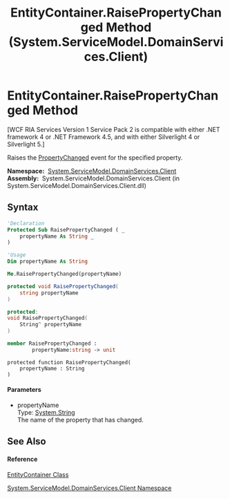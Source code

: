 ﻿---
title: EntityContainer.RaisePropertyChanged Method  (System.ServiceModel.DomainServices.Client)
TOCTitle: RaisePropertyChanged Method
ms:assetid: M:System.ServiceModel.DomainServices.Client.EntityContainer.RaisePropertyChanged(System.String)
ms:mtpsurl: https://msdn.microsoft.com/en-us/library/system.servicemodel.domainservices.client.entitycontainer.raisepropertychanged(v=VS.91)
ms:contentKeyID: 28754888
ms.date: 01/27/2012
mtps_version: v=VS.91
f1_keywords:
- System.ServiceModel.DomainServices.Client.EntityContainer.RaisePropertyChanged
dev_langs:
- CSharp
- JScript
- VB
- FSharp
- c++
api_location:
- System.ServiceModel.DomainServices.Client.dll
api_name:
- System.ServiceModel.DomainServices.Client.EntityContainer.RaisePropertyChanged
api_type:
- Managed
topic_type:
- apiref
- kbSyntax
product_family_name: VS
ROBOTS: INDEX,FOLLOW
---

# EntityContainer.RaisePropertyChanged Method

\[WCF RIA Services Version 1 Service Pack 2 is compatible with either .NET framework 4 or .NET Framework 4.5, and with either Silverlight 4 or Silverlight 5.\]

Raises the [PropertyChanged](ff423388\(v=vs.91\).md) event for the specified property.

**Namespace:**  [System.ServiceModel.DomainServices.Client](ff422479\(v=vs.91\).md)  
**Assembly:**  System.ServiceModel.DomainServices.Client (in System.ServiceModel.DomainServices.Client.dll)

## Syntax

``` vb
'Declaration
Protected Sub RaisePropertyChanged ( _
    propertyName As String _
)
```

``` vb
'Usage
Dim propertyName As String

Me.RaisePropertyChanged(propertyName)
```

``` csharp
protected void RaisePropertyChanged(
    string propertyName
)
```

``` c++
protected:
void RaisePropertyChanged(
    String^ propertyName
)
```

``` fsharp
member RaisePropertyChanged : 
        propertyName:string -> unit 
```

``` jscript
protected function RaisePropertyChanged(
    propertyName : String
)
```

#### Parameters

  - propertyName  
    Type: [System.String](https://msdn.microsoft.com/en-us/library/s1wwdcbf)  
    The name of the property that has changed.  

## See Also

#### Reference

[EntityContainer Class](ff422965\(v=vs.91\).md)

[System.ServiceModel.DomainServices.Client Namespace](ff422479\(v=vs.91\).md)

